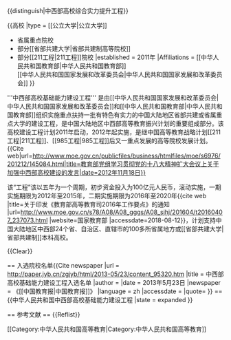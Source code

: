 {{distinguish|中西部高校综合实力提升工程}}

{{高校
|type = [[公立大学|公立大学]]<br />
* 省属重点院校
* 部分[[省部共建大学|省部共建制高等院校]]
* 部分[[211工程|211工程]]院校
|established = 2011年
|Affiliations = [[中华人民共和国教育部|中华人民共和国教育部]]<br />[[中华人民共和国国家发展和改革委员会|中华人民共和国国家发展和改革委员会]] 
}}

'''中西部高校基础能力建设工程''' 是由[[中华人民共和国国家发展和改革委员会|中华人民共和国国家发展和改革委员会]]和[[中华人民共和国教育部|中华人民共和国教育部]]组织实施重点扶持一批有特色有实力的中国大陆地区省部共建或省属重点大学的建设工程，是中国大陆地区中西部高等教育振兴计划的重要组成部分。该高校建设工程计划2011年启动，2012年起实施，是继中国高等教育战略计划[[211工程|211工程]]、[[985工程|985工程]]后又一重点发展的高等院校发展计划。<ref>{{Cite web|url=http://www.moe.gov.cn/publicfiles/business/htmlfiles/moe/s6976/201212/145084.html|title=教育部党组学习贯彻党的十八大精神扩大会议上关于加强中西部高校建设的发言|date=2012年11月18日}}</ref>

该“工程”该以五年为一个周期，初步资金投入为100亿元人民币，滚动实施，一期实施期限为2012年至2015年，二期实施期限为2016年至2020年<ref>{{cite web |title=关于印发《教育部高等教育司2016年工作要点》的通知 |url=http://www.moe.gov.cn/s78/A08/A08_gggs/A08_sjhj/201604/t20160407_237073.html |website=国家教育部 |accessdate=2018-08-12}}</ref>，计划支持中国大陆地区中西部24个省、自治区、直辖市的100多所省属地方或[[省部共建大学|省部共建制]]本科高校。

{{Clear}}

== 入选院校名单<ref>{{Cite newspaper |url = http://paper.jyb.cn/zgjyb/html/2013-05/23/content_95320.htm |title = 中西部高校基础能力建设工程入选名单 |author = |date = 2013年5月23日 |newspaper =   《[[中国教育报|中国教育报]]》 |language = zh |accessdate = |quote=  }}</ref> ==
{{中华人民共和国中西部高校基础能力建设工程 |state = expanded }}

== 参考文献 ==
{{Reflist}}

[[Category:中华人民共和国高等教育|Category:中华人民共和国高等教育]]